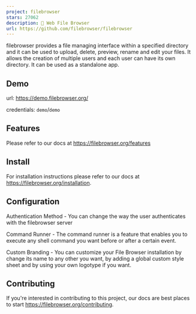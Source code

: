 ```yaml
---
project: filebrowser
stars: 27062
description: 📂 Web File Browser
url: https://github.com/filebrowser/filebrowser
---
```


filebrowser provides a file managing interface within a specified directory and it can be used to upload, delete, preview, rename and edit your files. It allows the creation of multiple users and each user can have its own directory. It can be used as a standalone app.

Demo
----

url: https://demo.filebrowser.org/

credentials: `demo`/`demo`

Features
--------

Please refer to our docs at https://filebrowser.org/features

Install
-------

For installation instructions please refer to our docs at https://filebrowser.org/installation.

Configuration
-------------

Authentication Method - You can change the way the user authenticates with the filebrowser server

Command Runner - The command runner is a feature that enables you to execute any shell command you want before or after a certain event.

Custom Branding - You can customize your File Browser installation by change its name to any other you want, by adding a global custom style sheet and by using your own logotype if you want.

Contributing
------------

If you're interested in contributing to this project, our docs are best places to start https://filebrowser.org/contributing.
